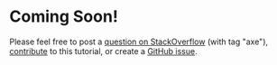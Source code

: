 # Coming Soon!

Please feel free to post a [question on StackOverflow](https://stackoverflow.com/questions/ask?tags=axe) (with tag
"axe"), [contribute](https://github.com/sammysaglam/axe-framework/tree/master/docs/src/components/Pages/Docs) to
this tutorial, or create a [GitHub issue](https://github.com/sammysaglam/axe-framework/issues/new).